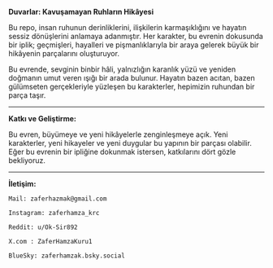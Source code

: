 **Duvarlar: Kavuşamayan Ruhların Hikâyesi**

Bu repo, insan ruhunun derinliklerini, ilişkilerin karmaşıklığını ve hayatın sessiz dönüşlerini anlamaya adanmıştır. Her karakter, bu evrenin dokusunda bir iplik; geçmişleri, hayalleri ve pişmanlıklarıyla bir araya gelerek büyük bir hikâyenin parçalarını oluşturuyor.

Bu evrende, sevginin binbir hâli, yalnızlığın karanlık yüzü ve yeniden doğmanın umut veren ışığı bir arada bulunur. Hayatın bazen acıtan, bazen gülümseten gerçekleriyle yüzleşen bu karakterler, hepimizin ruhundan bir parça taşır.

---

**Katkı ve Geliştirme:**

Bu evren, büyümeye ve yeni hikâyelerle zenginleşmeye açık. Yeni karakterler, yeni hikayeler ve yeni duygular bu yapının bir parçası olabilir. Eğer bu evrenin bir ipliğine dokunmak istersen, katkılarını dört gözle bekliyoruz.

---

**İletişim:**

    Mail: zaferhazmak@gmail.com
    
    Instagram: zaferhamza_krc
  
    Reddit: u/Ok-Sir892 
  
    X.com : ZaferHamzaKuru1
  
    BlueSky: zaferhamzak.bsky.social
  
